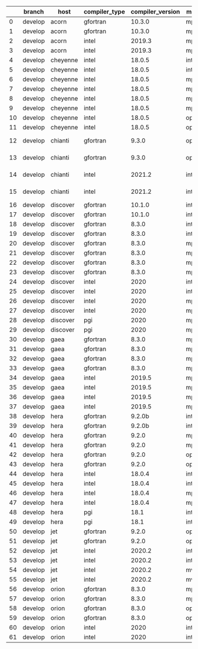 |    | branch   | host     | compiler_type   | compiler_version   | mpi_type   | mpi_version        | o_g   | os     | unit_pass   | unit_fail   | system_pass   | system_fail   | example_pass   | example_fail   | nuopc_pass   | nuopc_fail   | build_passed   |
|----|----------|----------|-----------------|--------------------|------------|--------------------|-------|--------|-------------|-------------|---------------|---------------|----------------|----------------|--------------|--------------|----------------|
|  0 | develop  | acorn    | gfortran        | 10.3.0             | mpich3     | 8.1.7              | O     | Linux  | 9071        | 0           | 49            | 0             | 80             | 0              | 50           | 0            | True           |
|  1 | develop  | acorn    | gfortran        | 10.3.0             | mpich3     | 8.1.7              | g     | Linux  | 13695       | 0           | 49            | 0             | 80             | 0              | 50           | 0            | True           |
|  2 | develop  | acorn    | intel           | 2019.3             | mpi        | 8.1.7              | O     | Linux  | 11931       | queued28    | 49            | 0             | 80             | 0              | 50           | 0            | True           |
|  3 | develop  | acorn    | intel           | 2019.3             | mpi        | 8.1.7              | g     | Linux  | 11931       | queued28    | 49            | 0             | 80             | 0              | 50           | 0            | True           |
|  4 | develop  | cheyenne | intel           | 18.0.5             | intelmpi   | 2018.4.274         | O     | Linux  | fail        | fail        | fail          | fail          | fail           | fail           | queued       | queued       | True           |
|  5 | develop  | cheyenne | intel           | 18.0.5             | intelmpi   | 2018.4.274         | g     | Linux  | fail        | fail        | fail          | fail          | fail           | fail           | queued       | queued       | True           |
|  6 | develop  | cheyenne | intel           | 18.0.5             | mpiuni     | none               | O     | Linux  | fail        | fail        | fail          | fail          | fail           | fail           | Build        | Build        | False          |
|  7 | develop  | cheyenne | intel           | 18.0.5             | mpiuni     | none               | g     | Linux  | fail        | fail        | fail          | fail          | fail           | fail           | Build        | Build        | False          |
|  8 | develop  | cheyenne | intel           | 18.0.5             | mpt        | 2.19               | O     | Linux  | 9071        | 0           | 49            | 0             | 80             | 0              | 50           | 0            | True           |
|  9 | develop  | cheyenne | intel           | 18.0.5             | mpt        | 2.19               | g     | Linux  | fail        | fail        | fail          | fail          | fail           | fail           | queued       | queued       | True           |
| 10 | develop  | cheyenne | intel           | 18.0.5             | openmpi    | 3.1.4              | O     | Linux  | fail        | fail        | fail          | fail          | fail           | fail           | queued       | queued       | True           |
| 11 | develop  | cheyenne | intel           | 18.0.5             | openmpi    | 3.1.4              | g     | Linux  | fail        | fail        | fail          | fail          | fail           | fail           | queued       | queued       | True           |
| 12 | develop  | chianti  | gfortran        | 9.3.0              | openmpi    | 4.0.5-gcc-9.3.0    | O     | Linux  | fail        | fail        | fail          | fail          | fail           | fail           | 0            | 50           | False          |
| 13 | develop  | chianti  | gfortran        | 9.3.0              | openmpi    | 4.0.5-gcc-9.3.0    | g     | Linux  | fail        | fail        | fail          | fail          | fail           | fail           | 0            | 50           | False          |
| 14 | develop  | chianti  | intel           | 2021.2             | intelmpi   | 2021.2.0-gcc-9.3.0 | O     | Linux  | fail        | fail        | fail          | fail          | fail           | fail           | 0            | 50           | False          |
| 15 | develop  | chianti  | intel           | 2021.2             | intelmpi   | 2021.2.0-gcc-9.3.0 | g     | Linux  | fail        | fail        | fail          | fail          | fail           | fail           | 0            | 50           | False          |
| 16 | develop  | discover | gfortran        | 10.1.0             | intelmpi   | 19.1.3.304         | O     | Linux  | 9056        | 15          | 49            | 0             | 80             | 0              | 50           | 0            | True           |
| 17 | develop  | discover | gfortran        | 10.1.0             | intelmpi   | 19.1.3.304         | g     | Linux  | 13680       | 15          | 49            | 0             | 80             | 0              | 50           | 0            | True           |
| 18 | develop  | discover | gfortran        | 8.3.0              | intelmpi   | 19.1.3.304         | O     | Linux  | 9056        | 15          | 49            | 0             | 80             | 0              | 50           | 0            | True           |
| 19 | develop  | discover | gfortran        | 8.3.0              | intelmpi   | 19.1.3.304         | g     | Linux  | 13680       | 15          | 49            | 0             | 80             | 0              | 50           | 0            | True           |
| 20 | develop  | discover | gfortran        | 8.3.0              | mpiuni     | None               | O     | Linux  | fail        | fail        | fail          | fail          | fail           | fail           | 0            | 50           | False          |
| 21 | develop  | discover | gfortran        | 8.3.0              | mpiuni     | None               | g     | Linux  | fail        | fail        | fail          | fail          | fail           | fail           | 0            | 50           | False          |
| 22 | develop  | discover | gfortran        | 8.3.0              | mpt        | 2.17               | O     | Linux  | 9071        | 0           | 49            | 0             | 80             | 0              | 46           | 4            | True           |
| 23 | develop  | discover | gfortran        | 8.3.0              | mpt        | 2.17               | g     | Linux  | 13695       | 0           | 49            | 0             | 80             | 0              | 46           | 4            | True           |
| 24 | develop  | discover | intel           | 2020               | intelmpi   | 19.1.3.304         | O     | Linux  | 9071        | 0           | 49            | 0             | 80             | 0              | 50           | 0            | True           |
| 25 | develop  | discover | intel           | 2020               | intelmpi   | 19.1.3.304         | g     | Linux  | 13695       | 0           | 49            | 0             | 80             | 0              | 50           | 0            | True           |
| 26 | develop  | discover | intel           | 2020               | mpt        | 2.17               | O     | Linux  | 9071        | 0           | 49            | 0             | 80             | 0              | 50           | 0            | True           |
| 27 | develop  | discover | intel           | 2020               | mpt        | 2.17               | g     | Linux  | 13695       | 0           | 49            | 0             | 80             | 0              | 50           | 0            | True           |
| 28 | develop  | discover | pgi             | 2020               | mpiuni     | None               | O     | Linux  | fail        | fail        | fail          | fail          | fail           | fail           | 0            | 50           | False          |
| 29 | develop  | discover | pgi             | 2020               | mpiuni     | None               | g     | Linux  | fail        | fail        | fail          | fail          | fail           | fail           | 0            | 50           | False          |
| 30 | develop  | gaea     | gfortran        | 8.3.0              | mpi        | 7.7.11             | O     | Unicos | 9070        | 1           | 49            | 0             | 80             | 0              | 47           | 3            | False          |
| 31 | develop  | gaea     | gfortran        | 8.3.0              | mpi        | 7.7.11             | g     | Unicos | fail        | fail        | fail          | fail          | fail           | fail           | queued       | queued       | False          |
| 32 | develop  | gaea     | gfortran        | 8.3.0              | mpiuni     | None               | O     | Unicos | fail        | fail        | fail          | fail          | fail           | fail           | 0            | 50           | False          |
| 33 | develop  | gaea     | gfortran        | 8.3.0              | mpiuni     | None               | g     | Unicos | fail        | fail        | fail          | fail          | fail           | fail           | 0            | 50           | False          |
| 34 | develop  | gaea     | intel           | 2019.5             | mpi        | 7.7.11             | O     | Unicos | 11916       | queued13    | 49            | 0             | 80             | 0              | 47           | 3            | False          |
| 35 | develop  | gaea     | intel           | 2019.5             | mpi        | 7.7.11             | g     | Unicos | 11916       | queued13    | 49            | 0             | 80             | 0              | 47           | 3            | False          |
| 36 | develop  | gaea     | intel           | 2019.5             | mpiuni     | None               | O     | Unicos | fail        | fail        | fail          | fail          | fail           | fail           | 0            | 50           | False          |
| 37 | develop  | gaea     | intel           | 2019.5             | mpiuni     | None               | g     | Unicos | fail        | fail        | fail          | fail          | fail           | fail           | 0            | 50           | False          |
| 38 | develop  | hera     | gfortran        | 9.2.0b             | intelmpi   | 2020               | O     | Linux  | fail        | fail        | fail          | fail          | fail           | fail           | queued       | queued       | True           |
| 39 | develop  | hera     | gfortran        | 9.2.0b             | intelmpi   | 2020               | g     | Linux  | fail        | fail        | fail          | fail          | fail           | fail           | queued       | queued       | True           |
| 40 | develop  | hera     | gfortran        | 9.2.0              | mpiuni     | None               | O     | Linux  | fail        | fail        | fail          | fail          | fail           | fail           | 0            | 50           | False          |
| 41 | develop  | hera     | gfortran        | 9.2.0              | mpiuni     | None               | g     | Linux  | fail        | fail        | fail          | fail          | fail           | fail           | 0            | 50           | False          |
| 42 | develop  | hera     | gfortran        | 9.2.0              | openmpi    | 3.1.4              | O     | Linux  | fail        | fail        | fail          | fail          | fail           | fail           | queued       | queued       | True           |
| 43 | develop  | hera     | gfortran        | 9.2.0              | openmpi    | 3.1.4              | g     | Linux  | fail        | fail        | fail          | fail          | fail           | fail           | queued       | queued       | True           |
| 44 | develop  | hera     | intel           | 18.0.4             | intelmpi   | 2018.4.274         | O     | Linux  | fail        | fail        | fail          | fail          | fail           | fail           | queued       | queued       | True           |
| 45 | develop  | hera     | intel           | 18.0.4             | intelmpi   | 2018.4.274         | g     | Linux  | 13695       | 0           | 49            | 0             | 80             | 0              | 50           | 0            | True           |
| 46 | develop  | hera     | intel           | 18.0.4             | mpiuni     | None               | O     | Linux  | fail        | fail        | fail          | fail          | fail           | fail           | 0            | 50           | False          |
| 47 | develop  | hera     | intel           | 18.0.4             | mpiuni     | None               | g     | Linux  | fail        | fail        | fail          | fail          | fail           | fail           | 0            | 50           | False          |
| 48 | develop  | hera     | pgi             | 18.1               | intelmpi   | 2018.0.4           | O     | Linux  | fail        | fail        | fail          | fail          | fail           | fail           | 0            | 50           | False          |
| 49 | develop  | hera     | pgi             | 18.1               | intelmpi   | 2018.0.4           | g     | Linux  | fail        | fail        | fail          | fail          | fail           | fail           | 0            | 50           | False          |
| 50 | develop  | jet      | gfortran        | 9.2.0              | openmpi    | 3.1.4              | O     | Linux  | 9071        | 0           | 49            | 0             | 80             | 0              | 50           | 0            | True           |
| 51 | develop  | jet      | gfortran        | 9.2.0              | openmpi    | 3.1.4              | g     | Linux  | 13695       | 0           | 49            | 0             | 80             | 0              | 50           | 0            | True           |
| 52 | develop  | jet      | intel           | 2020.2             | intelmpi   | 2020.2             | O     | Linux  | 11939       | queued36    | 49            | 0             | 80             | 0              | 50           | 0            | True           |
| 53 | develop  | jet      | intel           | 2020.2             | intelmpi   | 2020.2             | g     | Linux  | 13695       | 0           | 49            | 0             | 80             | 0              | 50           | 0            | True           |
| 54 | develop  | jet      | intel           | 2020.2             | mvapich2   | 2.3                | O     | Linux  | 11939       | queued36    | 49            | 0             | 80             | 0              | 44           | 6            | True           |
| 55 | develop  | jet      | intel           | 2020.2             | mvapich2   | 2.3                | g     | Linux  | 13695       | 0           | 49            | 0             | 80             | 0              | 44           | 6            | True           |
| 56 | develop  | orion    | gfortran        | 8.3.0              | mpiuni     | None               | O     | Linux  | fail        | fail        | fail          | fail          | fail           | fail           | 0            | 50           | False          |
| 57 | develop  | orion    | gfortran        | 8.3.0              | mpiuni     | None               | g     | Linux  | fail        | fail        | fail          | fail          | fail           | fail           | 0            | 50           | False          |
| 58 | develop  | orion    | gfortran        | 8.3.0              | openmpi    | 4.0.2              | O     | Linux  | 9071        | 0           | 49            | 0             | 80             | 0              | 50           | 0            | True           |
| 59 | develop  | orion    | gfortran        | 8.3.0              | openmpi    | 4.0.2              | g     | Linux  | 13695       | 0           | 49            | 0             | 80             | 0              | 50           | 0            | True           |
| 60 | develop  | orion    | intel           | 2020               | intelmpi   | 2020.2             | O     | Linux  | 9069        | 2           | 49            | 0             | 80             | 0              | 50           | 0            | True           |
| 61 | develop  | orion    | intel           | 2020               | intelmpi   | 2020.2             | g     | Linux  | fail        | fail        | fail          | fail          | fail           | fail           | 0            | 0            | True           |